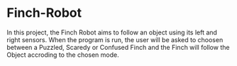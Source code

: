 # Finch-Robot

In this project, the Finch Robot aims to follow an object using its left and right sensors. 
When the program is run, the user will be asked to choosen between a Puzzled, Scaredy or Confused Finch and the Finch will follow the Object accroding to the chosen mode. 
